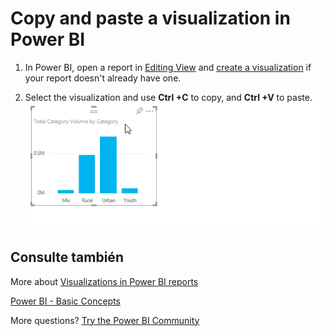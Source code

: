 <properties
   pageTitle="Copy and paste a visualization in Power BI"
   description="Copy and paste a visualization in Power BI"
   services="powerbi"
   documentationCenter=""
   authors="mihart"
   manager="mblythe"
   backup=""
   editor=""
   tags=""
   qualityFocus="no"
   qualityDate=""/>

<tags
   ms.service="powerbi"
   ms.devlang="NA"
   ms.topic="article"
   ms.tgt_pltfrm="NA"
   ms.workload="powerbi"
   ms.date="10/07/2016"
   ms.author="mihart"/>

# Copy and paste a visualization in Power BI  

1.  In Power BI, open a report in <bpt id="p1">[</bpt>Editing View<ept id="p1">](powerbi-service-go-from-reading-view-to-editing-view.md)</ept> and <bpt id="p2">[</bpt>create a visualization<ept id="p2">](powerbi-service-add-visualizations-to-a-report-i.md)</ept> if your report doesn't already have one. 

2.  Select the visualization and use <bpt id="p1">**</bpt>Ctrl +C<ept id="p1">**</ept> to copy, and <bpt id="p2">**</bpt>Ctrl +V<ept id="p2">**</ept> to paste.  
    ![](media/powerbi-service-copy-and-paste-a-visualization/copypasteVizNew.gif)

## Consulte también  
More about <bpt id="p1">[</bpt>Visualizations in Power BI reports<ept id="p1">](powerbi-service-visualizations-for-reports.md)</ept>

[Power BI - Basic Concepts](powerbi-service-basic-concepts.md)  

More questions? [Try the Power BI Community](http://community.powerbi.com/)
